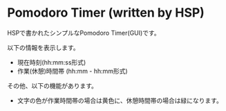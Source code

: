 # Pomodoro Timer (written by HSP)

HSPで書かれたシンプルなPomodoro Timer(GUI)です。

以下の情報を表示します。

- 現在時刻(hh:mm:ss形式)
- 作業(休憩)時間帯 (hh:mm - hh:mm形式)

その他、以下の機能があります。
- 文字の色が作業時間帯の場合は黄色に、休憩時間帯の場合は緑になります。

